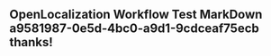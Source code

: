 <properties
ms.topic="hero-topic"
ms.test1="hero-topic"
ms.test2="test"/>

## OpenLocalization Workflow Test MarkDown a9581987-0e5d-4bc0-a9d1-9cdceaf75ecb thanks!
